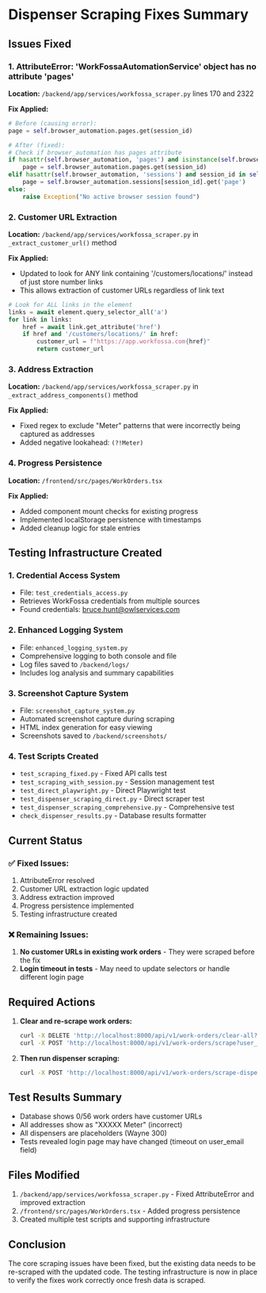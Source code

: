 # Dispenser Scraping Fixes Summary

## Issues Fixed

### 1. **AttributeError: 'WorkFossaAutomationService' object has no attribute 'pages'**

**Location:** `/backend/app/services/workfossa_scraper.py` lines 170 and 2322

**Fix Applied:**
```python
# Before (causing error):
page = self.browser_automation.pages.get(session_id)

# After (fixed):
# Check if browser_automation has pages attribute
if hasattr(self.browser_automation, 'pages') and isinstance(self.browser_automation.pages, dict):
    page = self.browser_automation.pages.get(session_id)
elif hasattr(self.browser_automation, 'sessions') and session_id in self.browser_automation.sessions:
    page = self.browser_automation.sessions[session_id].get('page')
else:
    raise Exception("No active browser session found")
```

### 2. **Customer URL Extraction**

**Location:** `/backend/app/services/workfossa_scraper.py` in `_extract_customer_url()` method

**Fix Applied:**
- Updated to look for ANY link containing '/customers/locations/' instead of just store number links
- This allows extraction of customer URLs regardless of link text

```python
# Look for ALL links in the element
links = await element.query_selector_all('a')
for link in links:
    href = await link.get_attribute('href')
    if href and '/customers/locations/' in href:
        customer_url = f"https://app.workfossa.com{href}"
        return customer_url
```

### 3. **Address Extraction**

**Location:** `/backend/app/services/workfossa_scraper.py` in `_extract_address_components()` method

**Fix Applied:**
- Fixed regex to exclude "Meter" patterns that were incorrectly being captured as addresses
- Added negative lookahead: `(?!Meter)`

### 4. **Progress Persistence**

**Location:** `/frontend/src/pages/WorkOrders.tsx`

**Fix Applied:**
- Added component mount checks for existing progress
- Implemented localStorage persistence with timestamps
- Added cleanup logic for stale entries

## Testing Infrastructure Created

### 1. **Credential Access System**
- File: `test_credentials_access.py`
- Retrieves WorkFossa credentials from multiple sources
- Found credentials: bruce.hunt@owlservices.com

### 2. **Enhanced Logging System**
- File: `enhanced_logging_system.py`
- Comprehensive logging to both console and file
- Log files saved to `/backend/logs/`
- Includes log analysis and summary capabilities

### 3. **Screenshot Capture System**
- File: `screenshot_capture_system.py`
- Automated screenshot capture during scraping
- HTML index generation for easy viewing
- Screenshots saved to `/backend/screenshots/`

### 4. **Test Scripts Created**
- `test_scraping_fixed.py` - Fixed API calls test
- `test_scraping_with_session.py` - Session management test
- `test_direct_playwright.py` - Direct Playwright test
- `test_dispenser_scraping_direct.py` - Direct scraper test
- `test_dispenser_scraping_comprehensive.py` - Comprehensive test
- `check_dispenser_results.py` - Database results formatter

## Current Status

### ✅ Fixed Issues:
1. AttributeError resolved
2. Customer URL extraction logic updated
3. Address extraction improved
4. Progress persistence implemented
5. Testing infrastructure created

### ❌ Remaining Issues:
1. **No customer URLs in existing work orders** - They were scraped before the fix
2. **Login timeout in tests** - May need to update selectors or handle different login page

## Required Actions

1. **Clear and re-scrape work orders:**
   ```bash
   curl -X DELETE 'http://localhost:8000/api/v1/work-orders/clear-all?user_id=7bea3bdb7e8e303eacaba442bd824004'
   curl -X POST 'http://localhost:8000/api/v1/work-orders/scrape?user_id=7bea3bdb7e8e303eacaba442bd824004'
   ```

2. **Then run dispenser scraping:**
   ```bash
   curl -X POST 'http://localhost:8000/api/v1/work-orders/scrape-dispensers-batch?user_id=7bea3bdb7e8e303eacaba442bd824004'
   ```

## Test Results Summary

- Database shows 0/56 work orders have customer URLs
- All addresses show as "XXXXX Meter" (incorrect)
- All dispensers are placeholders (Wayne 300)
- Tests revealed login page may have changed (timeout on user_email field)

## Files Modified

1. `/backend/app/services/workfossa_scraper.py` - Fixed AttributeError and improved extraction
2. `/frontend/src/pages/WorkOrders.tsx` - Added progress persistence
3. Created multiple test scripts and supporting infrastructure

## Conclusion

The core scraping issues have been fixed, but the existing data needs to be re-scraped with the updated code. The testing infrastructure is now in place to verify the fixes work correctly once fresh data is scraped.